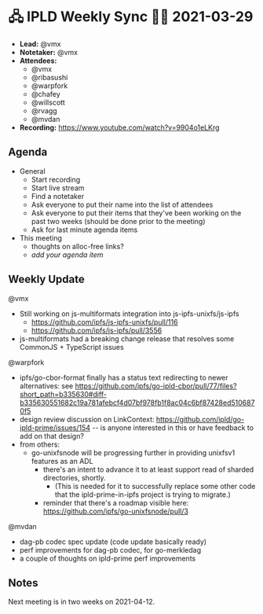# 🖧 IPLD Weekly Sync 🙌🏽 2021-03-29

- **Lead:** @vmx
- **Notetaker:** @vmx
- **Attendees:**
  - @vmx
  - @ribasushi
  - @warpfork
  - @chafey
  - @willscott
  - @rvagg 
  - @mvdan
- **Recording:** https://www.youtube.com/watch?v=9904o1eLKrg


## Agenda

- General
  - Start recording
  - Start live stream
  - Find a notetaker
  - Ask everyone to put their name into the list of attendees
  - Ask everyone to put their items that they've been working on the past two weeks (should be done prior to the meeting)
  - Ask for last minute agenda items
- This meeting
  - thoughts on alloc-free links?
  - _add your agenda item_


## Weekly Update

@vmx
 - Still working on js-multiformats integration into js-ipfs-unixfs/js-ipfs
   - https://github.com/ipfs/js-ipfs-unixfs/pull/116
   - https://github.com/ipfs/js-ipfs/pull/3556
 - js-multiformats had a breaking change release that resolves some CommonJS + TypeScript issues 


@warpfork
- ipfs/go-cbor-format finally has a status text redirecting to newer alternatives: see https://github.com/ipfs/go-ipld-cbor/pull/77/files?short_path=b335630#diff-b335630551682c19a781afebcf4d07bf978fb1f8ac04c6bf87428ed5106870f5
- design review discussion on LinkContext: https://github.com/ipld/go-ipld-prime/issues/154 -- is anyone interested in this or have feedback to add on that design?
- from others:
	- go-unixfsnode will be progressing further in providing unixfsv1 features as an ADL
		- there's an intent to advance it to at least support read of sharded directories, shortly.
			- (This is needed for it to successfully replace some other code that the ipld-prime-in-ipfs project is trying to migrate.)
		- reminder that there's a roadmap visible here: https://github.com/ipfs/go-unixfsnode/pull/3

@mvdan
- dag-pb codec spec update (code update basically ready)
- perf improvements for dag-pb codec, for go-merkledag
- a couple of thoughts on ipld-prime perf improvements


## Notes

<!-- After each call, the notetaker submits a PR to https://github.com/ipld/team-mgmt to store the notes on the meeting-notes folder -->

Next meeting is in two weeks on 2021-04-12.
